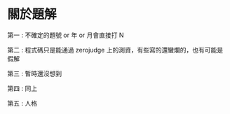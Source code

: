 # 關於題解
第一 : 不確定的題號 or 年 or 月會直接打 N

第二 : 程式碼只是能通過 zerojudge 上的測資，有些寫的還蠻爛的，也有可能是假解

第三 : 暫時還沒想到

第四 : 同上

第五 : 人格

